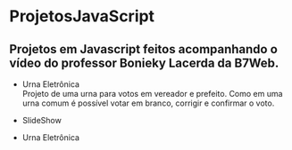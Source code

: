 # ProjetosJavaScript

 ## **Projetos em Javascript feitos acompanhando o vídeo do professor Bonieky Lacerda da B7Web.**

* Urna Eletrônica  
Projeto de uma urna para votos em vereador e prefeito. Como em uma urna comum é possível votar em branco, corrigir e confirmar o voto.

* SlideShow

* Urna Eletrônica  

